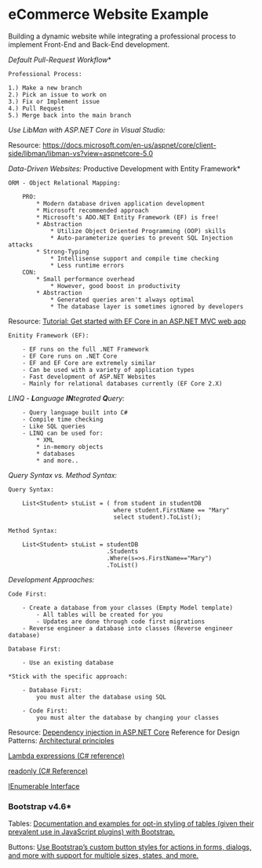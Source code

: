 # eCommerce Website Example
Building a dynamic website while integrating a professional process to implement Front-End and Back-End development.

*Default Pull-Request Workflow**

    Professional Process:
    
    1.) Make a new branch
    2.) Pick an issue to work on
    3.) Fix or Implement issue
    4.) Pull Request
    5.) Merge back into the main branch
    
*Use LibMan with ASP.NET Core in Visual Studio:*

Resource: https://docs.microsoft.com/en-us/aspnet/core/client-side/libman/libman-vs?view=aspnetcore-5.0

*Data-Driven Websites:* Productive Development with Entity Framework*


    ORM - Object Relational Mapping:
    
        PRO:
            * Modern database driven application development
            * Microsoft recommended approach
            * Microsoft's ADO.NET Entity Framework (EF) is free!
            * Abstraction
                * Utilize Object Oriented Programming (OOP) skills
                * Auto-parameterize queries to prevent SQL Injection attacks
            * Strong-Typing
                * Intellisense support and compile time checking
                * Less runtime errors
        CON:
            * Small performance overhead
                * However, good boost in productivity
            * Abstraction
                * Generated queries aren't always optimal
                * The database layer is sometimes ignored by developers
        
            
Resource: [Tutorial: Get started with EF Core in an ASP.NET MVC web app](https://docs.microsoft.com/en-us/aspnet/core/data/ef-mvc/intro?view=aspnetcore-3.1)

    Enitity Framework (EF):
        
        - EF runs on the full .NET Framework
        - EF Core runs on .NET Core
        - EF and EF Core are extremely similar
        - Can be used with a variety of application types 
        - Fast development of ASP.NET Websites
        - Mainly for relational databases currently (EF Core 2.X)
        
*LINQ - **L**anguage **IN**tegrated **Q**uery:*
        
        - Query language built into C#
        - Compile time checking
        - Like SQL queries
        - LINQ can be used for:
            * XML
            * in-memory objects
            * databases
            * and more..
*Query Syntax vs. Method Syntax:*
    
    Query Syntax:
        
        List<Student> stuList = ( from student in studentDB
                                  where student.FirstName == "Mary"
                                  select student).ToList();
                                  
    Method Syntax:
    
        List<Student> stuList = studentDB 
                                .Students
                                .Where(s=>s.FirstName=="Mary")
                                .ToList()
*Development Approaches:*

    Code First:
    
        - Create a database from your classes (Empty Model template)
            - All tables will be created for you
            - Updates are done through code first migrations
        - Reverse engineer a database into classes (Reverse engineer database)
        
    Database First:
    
        - Use an existing database
        
    *Stick with the specific approach:
    
        - Database First:
            you must alter the database using SQL
            
        - Code First: 
            you must alter the database by changing your classes
            
Resource: [Dependency injection in ASP.NET Core](https://docs.microsoft.com/en-us/aspnet/core/fundamentals/dependency-injection?view=aspnetcore-3.1)
Reference for Design Patterns: [Architectural principles](https://docs.microsoft.com/en-us/dotnet/architecture/modern-web-apps-azure/architectural-principles#dependency-inversion)

[Lambda expressions (C# reference)](https://docs.microsoft.com/en-us/dotnet/csharp/language-reference/operators/lambda-expressions)

[readonly (C# Reference)](https://docs.microsoft.com/en-us/dotnet/csharp/language-reference/keywords/readonly)

[IEnumerable<T> Interface](https://docs.microsoft.com/en-us/dotnet/api/system.collections.generic.ienumerable-1?view=net-5.0)
    
### Bootstrap v4.6*
Tables:
[Documentation and examples for opt-in styling of tables (given their prevalent use in JavaScript plugins) with Bootstrap.](https://getbootstrap.com/docs/4.6/content/tables/)

Buttons:
[Use Bootstrap’s custom button styles for actions in forms, dialogs, and more with support for multiple sizes, states, and more.](https://getbootstrap.com/docs/4.6/components/buttons/)
